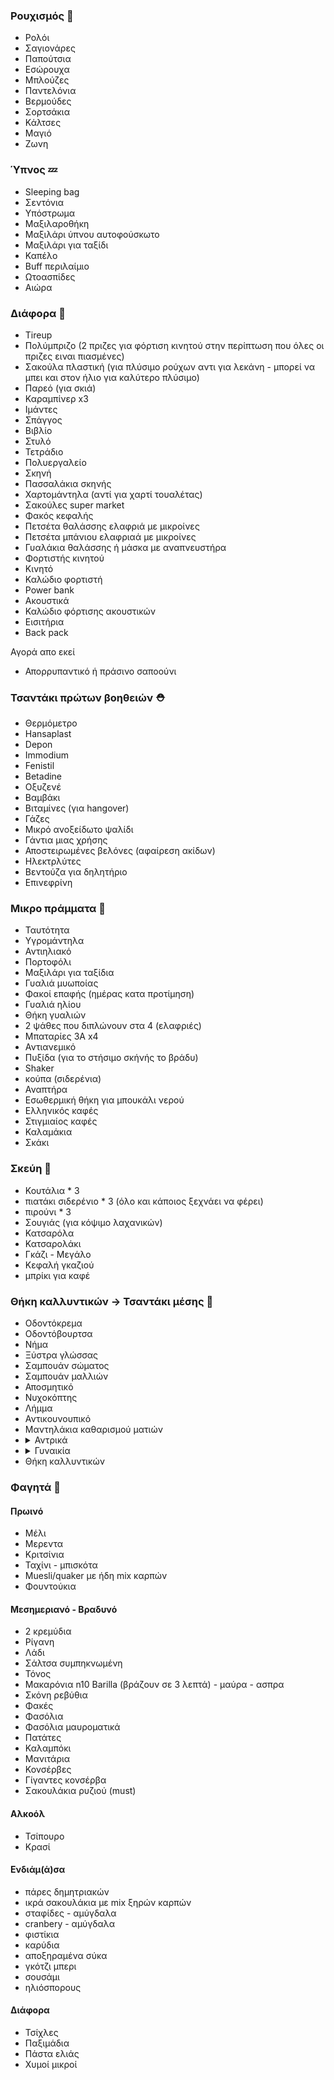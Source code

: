 ### Ρουχισμός 👕

- Ρολόι
- Σαγιονάρες
- Παπούτσια
- Εσώρουχα
- Μπλούζες
- Παντελόνια
- Βερμούδες
- Σορτσάκια
- Κάλτσες
- Μαγιό
- Ζωνη

### Ύπνος 💤

- Sleeping bag
- Σεντόνια
- Υπόστρωμα
- Μαξιλαροθήκη
- Μαξιλάρι ύπνου αυτοφούσκωτο
- Μαξιλάρι για ταξίδι
- Καπέλο
- Buff περιλαίμιο
- Ωτοασπίδες
- Αιώρα

### Διάφορα 🔨

- Tireup
- Πολύμπριζο (2 πριζες για φόρτιση κινητού στην περίπτωση που όλες οι πριζες ειναι πιασμένες)
- Σακούλα πλαστική (για πλύσιμο ρούχων αντι για λεκάνη - μπορεί να μπει και στον ήλιο για καλύτερο πλύσιμο)
- Παρεό (για σκιά)
- Καραμπίνερ x3
- Ιμάντες
- Σπάγγος
- Βιβλίο
- Στυλό
- Τετράδιο
- Πολυεργαλείο
- Σκηνή
- Πασσαλάκια σκηνής
- Χαρτομάντηλα (αντί για χαρτί τουαλέτας)
- Σακούλες super market
- Φακός κεφαλής
- Πετσέτα θαλάσσης ελαφριά με μικροίνες
- Πετσέτα μπάνιου ελαφριαά με μικροίνες
- Γυαλάκια θαλάσσης ή μάσκα με αναπνευστήρα
- Φορτιστής κινητού
- Κινητό
- Καλώδιο φορτιστή
- Power bank
- Ακουστικά
- Καλώδιο φόρτισης ακουστικών
- Εισιτήρια
- Βack pack

Αγορά απο εκεί

- Απορρυπαντικό ή πράσινο σαποούνι

### Τσαντάκι πρώτων βοηθειών ⛑️

- Θερμόμετρο
- Hansaplast
- Depon
- Immodium
- Fenistil
- Βetadine
- Οξυζενέ
- Βαμβάκι
- Βιταμίνες (για hangover)
- Γάζες
- Μικρό ανοξείδωτο ψαλίδι
- Γάντια μιας χρήσης
- Αποστειρωμένες βελόνες (αφαίρεση ακίδων)
- Ηλεκτρλύτες
- Βεντούζα για δηλητήριο
- Επινεφρίνη

### Μικρο πράμματα 👜

- Ταυτότητα
- Υγρομάντηλα
- Αντιηλιακό
- Πορτοφόλι
- Μαξιλάρι για ταξίδια
- Γυαλιά μυωποίας
- Φακοί επαφής (ημέρας κατα προτίμηση)
- Γυαλιά ηλίου
- Θήκη γυαλιών
- 2 ψάθες που διπλώνουν στα 4 (ελαφριές)
- Μπαταρίες 3Α x4
- Αντιανεμικό
- Πυξίδα (για το στήσιμο σκήνής το βράδυ)
- Shaker
- κούπα (σιδερένια)
- Αναπτήρα
- Εσωθερμική θήκη για μπουκάλι νερού
- Ελληνικός καφές
- Στιγμιαίος καφές
- Καλαμάκια
- Σκάκι

### Σκεύη 🍴

- Κουτάλια \* 3
- πιατάκι σιδερένιο \* 3 (όλο και κάποιος ξεχνάει να φέρει)
- πιρούνι \* 3
- Σουγιάς (για κόψιμο λαχανικών)
- Κατσαρόλα
- Κατσαρολάκι
- Γκάζι - Μεγάλο
- Κεφαλή γκαζιού
- μπρίκι για καφέ

### Θήκη καλλυντικών -> Τσαντάκι μέσης 🧼

- Οδοντόκρεμα
- Οδοντόβουρτσα
- Νήμα
- Ξύστρα γλώσσας
- Σαμπουάν σώματος
- Σαμπουάν μαλλιών
- Αποσμητικό
- Νυχοκόπτης
- Λήμμα
- Αντικουνουπικό
- Μαντηλάκια καθαρισμού ματιών
- <details>
    <summary>Αντρικά</summary>
    * Ξυραφάκια
    * Αφρός ξυρίσματος
    * Ξυριστική μηχανή (φορτισμένη)
    * Καλώδιο ξυριστικής μηχανής
  </details>
- <details>
    <summary>Γυναικία</summary>
    * Σερβέτιες
    * Make up
    * Καθαριστικό προσώπου
  </details>
- Θήκη καλλυντικών

### Φαγητά 🍔

#### Πρωινό

- Μέλι
- Μερεντα
- Κριτσίνια
- Ταχίνι - μπισκότα
- Μuesli/quaker με ήδη mix καρπών
- Φουντούκια

#### Μεσημεριανό - Βραδυνό

- 2 κρεμύδια
- Ρίγανη
- Λάδι
- Σάλτσα συμπηκνωμένη
- Τόνος
- Μακαρόνια n10 Barilla (βράζουν σε 3 λεπτά) - μαύρα - ασπρα
- Σκόνη ρεβύθια
- Φακές
- Φασόλια
- Φασόλια μαυροματικά
- Πατάτες
- Καλαμπόκι
- Μανιτάρια
- Κονσέρβες
- Γίγαντες κονσέρβα
- Σακουλάκια ρυζιού (must)

#### Αλκοόλ

- Τσίπουρο
- Κρασί

#### Ενδιάμ(ά)σα

- πάρες δημητριακών
- ικρά σακουλάκια με mix ξηρών καρπών
- σταφίδες - αμύγδαλα
- cranbery - αμύγδαλα
- φιστίκια
- καρύδια
- αποξηραμένα σύκα
- γκότζι μπερι
- σουσάμι
- ηλιόσπορους

#### Διάφορα

- Τσίχλες
- Παξιμάδια
- Πάστα ελιάς
- Χυμοί μικροί
